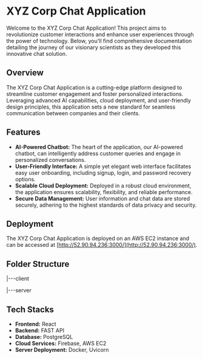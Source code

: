 # XYZ Corp Chat Application

Welcome to the XYZ Corp Chat Application! This project aims to revolutionize customer interactions and enhance user experiences through the power of technology. Below, you'll find comprehensive documentation detailing the journey of our visionary scientists as they developed this innovative chat solution.

## Overview

The XYZ Corp Chat Application is a cutting-edge platform designed to streamline customer engagement and foster personalized interactions. Leveraging advanced AI capabilities, cloud deployment, and user-friendly design principles, this application sets a new standard for seamless communication between companies and their clients.

## Features

- **AI-Powered Chatbot:** The heart of the application, our AI-powered chatbot, can intelligently address customer queries and engage in personalized conversations.
- **User-Friendly Interface:** A simple yet elegant web interface facilitates easy user onboarding, including signup, login, and password recovery options.
- **Scalable Cloud Deployment:** Deployed in a robust cloud environment, the application ensures scalability, flexibility, and reliable performance.
- **Secure Data Management:** User information and chat data are stored securely, adhering to the highest standards of data privacy and security.

## Deployment

The XYZ Corp Chat Application is deployed on an AWS EC2 instance and can be accessed at [http://52.90.94.236:3000/](http://52.90.94.236:3000/).

## Folder Structure
 
 |---client
 
 |---server
        

## Tech Stacks

- **Frontend:** React
- **Backend:** FAST API
- **Database:** PostgreSQL
- **Cloud Services:** Firebase, AWS EC2
- **Server Deployment:** Docker, Uvicorn
